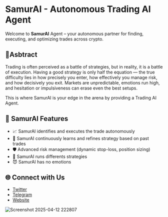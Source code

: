 # SamurAI - Autonomous Trading AI Agent 
Welcome to **SamurAI** Agent – your autonomous partner for finding, executing, and optimizing trades across crypto.

## 📖Asbtract
Trading is often perceived as a battle of strategies, but in reality, it is a battle of execution.
Having a good strategy is only half the equation — the true difficulty lies in how precisely you enter, how effectively you manage risk, and how decisively you exit.
Markets are unpredictable, emotions run high, and hesitation or impulsiveness can erase even the best setups.

This is where SamurAI is your edge in the arena by providing a Trading AI Agent.

## 🚀 SamurAI Features
- 📈 SamurAI identifies and executes the trade autonomously
- 🧠 SamurAI continuously learns and refines strategy based on past trades
- 🛡️ Advanced risk management (dynamic stop-loss, position sizing)
- 🎯 SamurAI runs differents strategies
- 😈 SamurAI has no emotions

## 🌐 Connect with Us

- [Twitter](https://x.com/Django_samurAI)
- [Telegram](https://t.me/Portal_samurAI)
- [Website](https://www.samuraiterminal.io/)

![Screenshot 2025-04-12 222807](https://github.com/user-attachments/assets/9d55bc28-5cec-46b4-b150-f7056b791680)
